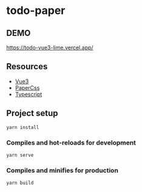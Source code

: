 # todo-paper

## DEMO

<a href="https://todo-vue3-lime.vercel.app/" target="_blank">https://todo-vue3-lime.vercel.app/</a>

## Resources
- [Vue3](https://v3.vuejs.org/)
- [PaperCss](https://www.getpapercss.com/)
- [Typescript](https://www.typescriptlang.org/)

## Project setup
```
yarn install
```

### Compiles and hot-reloads for development
```
yarn serve
```

### Compiles and minifies for production
```
yarn build
```

